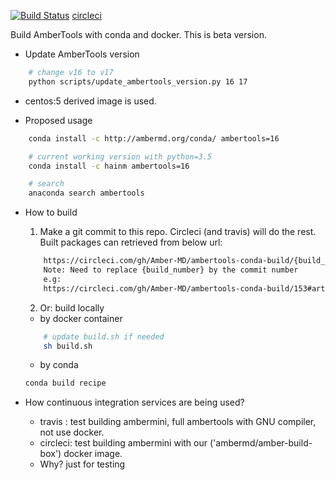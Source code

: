 [![Build Status](https://travis-ci.org/Amber-MD/ambertools-conda-build.svg?branch=master)](https://travis-ci.org/Amber-MD/ambertools-conda-build)
[circleci](https://circleci.com/gh/Amber-MD/ambertools-conda-build)

Build AmberTools with conda and docker. This is beta version.

- Update AmberTools version

```bash
    # change v16 to v17
    python scripts/update_ambertools_version.py 16 17
```

- centos:5 derived image is used.

- Proposed usage
```bash
    conda install -c http://ambermd.org/conda/ ambertools=16

    # current working version with python=3.5
    conda install -c hainm ambertools=16

    # search
    anaconda search ambertools
```

- How to build

    1. Make a git commit to this repo. Circleci (and travis) will do the rest.
    Built packages can retrieved from below url:

    ```bash
        https://circleci.com/gh/Amber-MD/ambertools-conda-build/{build_number}#artifacts/containers/0
        Note: Need to replace {build_number} by the commit number
        e.g:
        https://circleci.com/gh/Amber-MD/ambertools-conda-build/153#artifacts/containers/0
    ```


    2. Or: build locally
    - by docker container
    ```bash
        # update build.sh if needed
        sh build.sh
    ```

    - by conda
    ```bash
    conda build recipe
    ```

 - How continuous integration services are being used?

     - travis : test building ambermini, full ambertools with GNU compiler, not use docker.
     - circleci: test building ambermini with our ('ambermd/amber-build-box') docker image.
     - Why? just for testing

